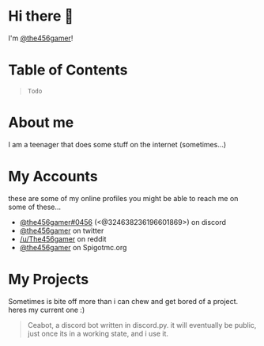 # Hi there 👋
I'm [@the456gamer](https://github.com/the456gamer)!

# Table of Contents 
> `Todo`
<!-- Generate with "~/Projects/github/github-markdown-toc/gh-md-toc" -->

# About me
I am a teenager that does some stuff on the internet (sometimes...)

# My Accounts
these are some of my online profiles
you might be able to reach me on some of these...
<!-- TODO: change to permalink (302 redirect on nginx server) -->
- [@the456gamer#0456](https://discord.gg/aMpbQD6) (<@324638236196601869>) on discord
- [@the456gamer](https://twitter.com/the456gamer) on twitter
- [/u/The456gamer](https://reddit.com/user/the456gamer) on reddit
- [@the456gamer](https://www.spigotmc.org/members/the456gamer.454420/) on Spigotmc.org

# My Projects
Sometimes is bite off more than i can chew and get bored of a project.
heres my current one :)
> Ceabot, a discord bot written in discord.py.
it will eventually be public, just once its in a working state, and i use it.
<!--
**the456gamer/the456gamer** is a ✨ _special_ ✨ repository because its `README.md` (this file) appears on your GitHub profile.
Here are some ideas to get you started:
  🔭 I’m currently working on ...
- 🌱 I’m currently learning ...
- 👯 I’m looking to collaborate on ...
- 🤔 I’m looking for help with ...
- 💬 Ask me about ...
- 📫 How to reach me: ...
- 😄 Pronouns: ...
- ⚡ Fun fact: ...
-->
